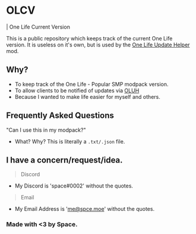 # OLCV
| One Life Current Version

This is a public repository which keeps track of the current One Life version.
It is useless on it's own, but is used by the [One Life Update Helper](https://github.com/owospace/OL-Update-Helper) mod.

## Why?
 - To keep track of the One Life - Popular SMP modpack version.
 - To allow clients to be notified of updates via [OLUH](https://github.com/owospace/OL-Update-Helper)
 - Because I wanted to make life easier for myself and others.

## Frequently Asked Questions

"Can I use this in my modpack?"  
- What? Why? This is literally a `.txt/.json` file.

## I have a concern/request/idea.

> Discord
  - My Discord is 'space#0002' without the quotes.
> Email
  - My Email Address is 'me@spce.moe' without the quotes.

### Made with <3 by Space.
